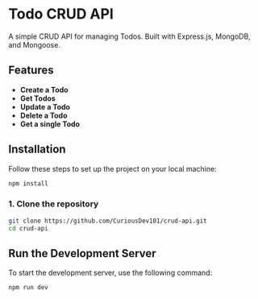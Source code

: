 # Todo CRUD API

A simple CRUD API for managing Todos. Built with Express.js, MongoDB, and Mongoose.

## Features

- **Create a Todo**
- **Get Todos**
- **Update a Todo**
- **Delete a Todo**
- **Get a single Todo**

## Installation

Follow these steps to set up the project on your local machine:
```bash
npm install
```
### 1. Clone the repository

```bash
git clone https://github.com/CuriousDev101/crud-api.git
cd crud-api
```

## Run the Development Server

To start the development server, use the following command:
```bash
npm run dev
```
